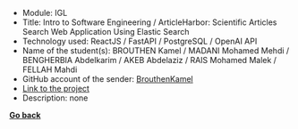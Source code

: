 - Module: IGL
- Title: Intro to Software Engineering  / ArticleHarbor: Scientific Articles Search Web Application Using Elastic Search
- Technology used: ReactJS / FastAPI / PostgreSQL / OpenAI API
- Name of the student(s): BROUTHEN Kamel  / MADANI Mohamed Mehdi /  BENGHERBIA Abdelkarim /  AKEB Abdelaziz  / RAIS Mohamed Malek  / FELLAH Mahdi
- GitHub account of the sender: [BrouthenKamel](https://github.com/BrouthenKamel)
- [Link to the project](https://github.com/orgs/CS-ISE-Project/repositories)
- Description: none

**[Go back](../../IGL.md)**
